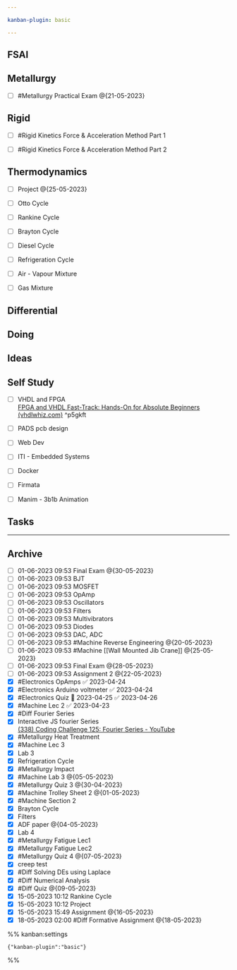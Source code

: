 ```yaml
---

kanban-plugin: basic

---
```


## FSAI



## Metallurgy

- [ ] #Metallurgy Practical Exam @{21-05-2023}


## Rigid

- [ ] #Rigid Kinetics Force & Acceleration Method Part 1
- [ ] #Rigid Kinetics Force & Acceleration Method Part 2


## Thermodynamics

- [ ] Project @{25-05-2023}
- [ ] Otto Cycle
- [ ] Rankine Cycle
- [ ] Brayton Cycle
- [ ] Diesel Cycle
- [ ] Refrigeration Cycle
- [ ] Air - Vapour Mixture
- [ ] Gas Mixture


## Differential



## Doing



## Ideas



## Self Study

- [ ] VHDL and FPGA<br>[FPGA and VHDL Fast-Track: Hands-On for Absolute Beginners (vhdlwhiz.com)](https://academy.vhdlwhiz.com/fast-track#:~:text=Get%20started%20learning%20today%21%20Get%20access%20to%2035,Kick-start%20your%20learning%20with%20the%20supplied%20project%20files) ^p5gkft
- [ ] PADS pcb design
- [ ] Web Dev
- [ ] ITI - Embedded Systems
- [ ] Docker
- [ ] Firmata
- [ ] Manim - 3b1b Animation


## Tasks



***

## Archive

- [ ] 01-06-2023 09:53 Final Exam @{30-05-2023}
- [ ] 01-06-2023 09:53 BJT
- [ ] 01-06-2023 09:53 MOSFET
- [ ] 01-06-2023 09:53 OpAmp
- [ ] 01-06-2023 09:53 Oscillators
- [ ] 01-06-2023 09:53 Filters
- [ ] 01-06-2023 09:53 Multivibrators
- [ ] 01-06-2023 09:53 Diodes
- [ ] 01-06-2023 09:53 DAC, ADC
- [ ] 01-06-2023 09:53 #Machine Reverse Engineering @{20-05-2023}
- [ ] 01-06-2023 09:53 #Machine [[Wall Mounted Jib Crane]] @{25-05-2023}
- [ ] 01-06-2023 09:53 Final Exam @{28-05-2023}
- [ ] 01-06-2023 09:53 Assignment 2 @{22-05-2023}
- [x] #Electronics OpAmps ✅ 2023-04-24
- [x] #Electronics Arduino voltmeter ✅ 2023-04-24
- [x] #Electronics Quiz 📅 2023-04-25 ✅ 2023-04-26
- [x] #Machine Lec 2 ✅ 2023-04-23
- [x] #Diff Fourier Series
- [x] Interactive JS fourier Series<br>[(338) Coding Challenge 125: Fourier Series - YouTube](https://www.youtube.com/watch?v=Mm2eYfj0SgA)
- [x] #Metallurgy Heat Treatment
- [x] #Machine Lec 3
- [x] Lab 3
- [x] Refrigeration Cycle
- [x] #Metallurgy  Impact
- [x] #Machine Lab 3 @{05-05-2023}
- [x] #Metallurgy Quiz 3 @{30-04-2023}
- [x] #Machine Trolley Sheet 2 @{01-05-2023}
- [x] #Machine Section 2
- [x] Brayton Cycle
- [x] Filters
- [x] ADF paper @{04-05-2023}
- [x] Lab 4
- [x] #Metallurgy Fatigue Lec1
- [x] #Metallurgy Fatigue Lec2
- [x] #Metallurgy Quiz 4 @{07-05-2023}
- [x] creep test
- [x] #Diff Solving DEs using Laplace
- [x] #Diff Numerical Analysis
- [x] #Diff Quiz @{09-05-2023}
- [x] 15-05-2023 10:12 Rankine Cycle
- [x] 15-05-2023 10:12 Project
- [x] 15-05-2023 15:49 Assignment @{16-05-2023}
- [x] 18-05-2023 02:00 #Diff Formative Assignment @{18-05-2023}

%% kanban:settings
```
{"kanban-plugin":"basic"}
```
%%